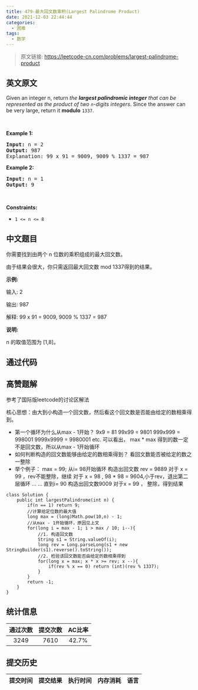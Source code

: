 ```yaml
---
title: 479-最大回文数乘积(Largest Palindrome Product)
date: 2021-12-03 22:44:44
categories:
  - 困难
tags:
  - 数学
---
```


> 原文链接: https://leetcode-cn.com/problems/largest-palindrome-product


## 英文原文
<div><p>Given an integer n, return <em>the <strong>largest palindromic integer</strong> that can be represented as the product of two <code>n</code>-digits integers</em>. Since the answer can be very large, return it <strong>modulo</strong> <code>1337</code>.</p>

<p>&nbsp;</p>
<p><strong>Example 1:</strong></p>

<pre>
<strong>Input:</strong> n = 2
<strong>Output:</strong> 987
Explanation: 99 x 91 = 9009, 9009 % 1337 = 987
</pre>

<p><strong>Example 2:</strong></p>

<pre>
<strong>Input:</strong> n = 1
<strong>Output:</strong> 9
</pre>

<p>&nbsp;</p>
<p><strong>Constraints:</strong></p>

<ul>
	<li><code>1 &lt;= n &lt;= 8</code></li>
</ul>
</div>

## 中文题目
<div><p>你需要找到由两个 n 位数的乘积组成的最大回文数。</p>

<p>由于结果会很大，你只需返回最大回文数 mod 1337得到的结果。</p>

<p><strong>示例:</strong></p>

<p>输入: 2</p>

<p>输出: 987</p>

<p>解释: 99 x 91 = 9009, 9009 % 1337 = 987</p>

<p><strong>说明:</strong></p>

<p>n 的取值范围为&nbsp;[1,8]。</p>
</div>

## 通过代码
<RecoDemo>
</RecoDemo>


## 高赞题解
参考了国际版leetcode的讨论区解法

核心思想：由大到小构造一个回文数，然后看这个回文数是否能由给定的数相乘得到。

- 第一个循环为什么从max - 1开始？
    9x9 = 81
    99x99 = 9801
    999x999 = 998001
    9999x9999 = 9980001
    etc.
    可以看出， max * max 得到的数一定不是回文数，所以从max - 1开始循环
- 如何判断构造的回文数能够由给定的数相乘得到？
    看回文数能否被给定的数之一整除
- 举个例子：
    max = 99;
    从i= 98开始循环
    构造出回文数 rev = 9889
    对于 x = 99 ，rev不能整除，继续
    对于 x = 98 , 98 * 98 = 9604,小于rev，退出第二层循环
    ...
    ...
    直到i= 90
    构造出回文数9009
    对于x = 99 ， 整除，得到结果

```
class Solution {
    public int largestPalindrome(int n) {
        if(n == 1) return 9;
        //计算给定位数的最大值
        long max = (long)Math.pow(10,n) - 1;
        //从max - 1开始循环，原因见上文
        for(long i = max - 1; i > max / 10; i--){
            //1. 构造回文数
            String s1 = String.valueOf(i);
            long rev = Long.parseLong(s1 + new StringBuilder(s1).reverse().toString());
            //2. 检验该回文数能否由给定的数相乘得到
            for(long x = max; x * x >= rev; x --){
                if(rev % x == 0) return (int)(rev % 1337);
            }
        }
        return -1;
    }
}
```


## 统计信息
| 通过次数 | 提交次数 | AC比率 |
| :------: | :------: | :------: |
|    3249    |    7610    |   42.7%   |

## 提交历史
| 提交时间 | 提交结果 | 执行时间 |  内存消耗  | 语言 |
| :------: | :------: | :------: | :--------: | :--------: |
